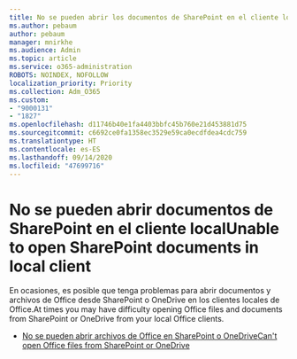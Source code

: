 ```yaml
---
title: No se pueden abrir los documentos de SharePoint en el cliente local
ms.author: pebaum
author: pebaum
manager: mnirkhe
ms.audience: Admin
ms.topic: article
ms.service: o365-administration
ROBOTS: NOINDEX, NOFOLLOW
localization_priority: Priority
ms.collection: Adm_O365
ms.custom:
- "9000131"
- "1827"
ms.openlocfilehash: d11746b40e1fa4403bbfc45b760e21d453881d75
ms.sourcegitcommit: c6692ce0fa1358ec3529e59ca0ecdfdea4cdc759
ms.translationtype: HT
ms.contentlocale: es-ES
ms.lasthandoff: 09/14/2020
ms.locfileid: "47699716"
---
```

# <a name="unable-to-open-sharepoint-documents-in-local-client"></a><span data-ttu-id="d8b1f-102">No se pueden abrir documentos de SharePoint en el cliente local</span><span class="sxs-lookup"><span data-stu-id="d8b1f-102">Unable to open SharePoint documents in local client</span></span>

<span data-ttu-id="d8b1f-103">En ocasiones, es posible que tenga problemas para abrir documentos y archivos de Office desde SharePoint o OneDrive en los clientes locales de Office.</span><span class="sxs-lookup"><span data-stu-id="d8b1f-103">At times you may have difficulty opening Office files and documents from SharePoint or OneDrive from your local Office clients.</span></span>

- [<span data-ttu-id="d8b1f-104">No se pueden abrir archivos de Office en SharePoint o OneDrive</span><span class="sxs-lookup"><span data-stu-id="d8b1f-104">Can't open Office files from SharePoint or OneDrive</span></span>](https://docs.microsoft.com/sharepoint/troubleshoot/administration/cant-open-office-files)
